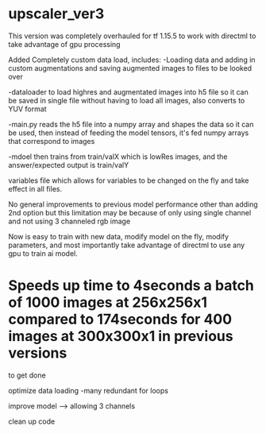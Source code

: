 # upscaler_ver3

This version was completely overhauled for tf 1.15.5 to work with directml to take advantage of gpu processing

Added Completely custom data load, includes:
-Loading data and adding in custom augmentations and saving augmented images to files to be looked over

-dataloader to load highres and augmentated images into h5 file so it can be saved in single file without having to load all images, also converts to YUV format

-main.py reads the h5 file into a numpy array and shapes the data so it can be used, then instead of feeding the model tensors, it's fed numpy arrays that correspond to images

-mdoel then trains from train/valX which is lowRes images, and the answer/expected output is train/valY

variables file which allows for variables to be changed on the fly and take effect in all files.

No general improvements to previous model performance other than adding 2nd option but this limitation may be because of only using single channel and not using 3 channeled rgb image

Now is easy to train with new data, modify model on the fly, modify parameters, and most importantly take advantage of directml to use any gpu to train ai model.

# Speeds up time to 4seconds a batch of 1000 images at 256x256x1 compared to 174seconds for 400 images at 300x300x1 in previous versions


to get done

optimize data loading -many redundant for loops

improve model --> allowing 3 channels

clean up code
